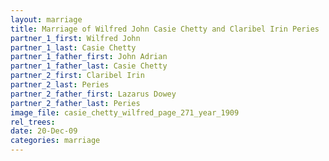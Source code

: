 ```yaml
---
layout: marriage
title: Marriage of Wilfred John Casie Chetty and Claribel Irin Peries
partner_1_first: Wilfred John
partner_1_last: Casie Chetty
partner_1_father_first: John Adrian
partner_1_father_last: Casie Chetty
partner_2_first: Claribel Irin
partner_2_last: Peries
partner_2_father_first: Lazarus Dowey
partner_2_father_last: Peries
image_file: casie_chetty_wilfred_page_271_year_1909
rel_trees:
date: 20-Dec-09
categories: marriage
---
```


